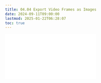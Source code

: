 ```yaml
---
title: 04.04 Export Video Frames as Images
date: 2024-09-11T09:00:00
lastmod: 2025-01-22T06:28:07
toc: true
---
```


![Link to included file content](../../../../video/export-only-keyframes-from-video-as-images-ffmpeg.md)
